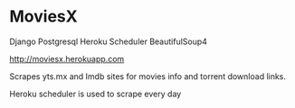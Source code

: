 # MoviesX

Django Postgresql Heroku Scheduler BeautifulSoup4



http://moviesx.herokuapp.com

Scrapes yts.mx and Imdb sites for movies info 
and torrent download links.

Heroku scheduler is used to scrape every day
